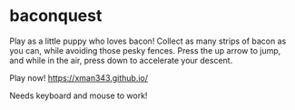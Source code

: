 # baconquest
Play as a little puppy who loves bacon! Collect as many strips of bacon as you can, while avoiding those pesky fences. Press the up arrow to jump, and while in the air, press down to accelerate your descent. 

Play now! https://xman343.github.io/

Needs keyboard and mouse to work!
